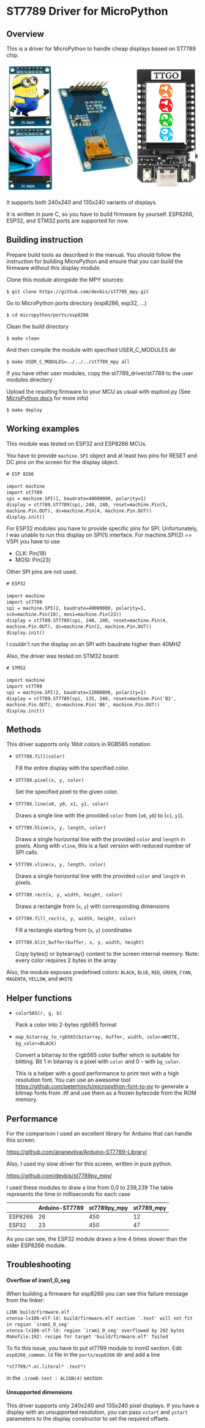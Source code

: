 ST7789 Driver for MicroPython
=============================


Overview
--------
This is a driver for MicroPython to handle cheap displays
based on ST7789 chip.

<p align="center">
  <img src="https://raw.githubusercontent.com/devbis/st7789_mpy/master/docs/ST7789.jpg" alt="ST7789 display photo"/>
</p>

It supports both 240x240 and 135x240 variants of displays.

It is written in pure C, so you have to build
firmware by yourself.
ESP8266, ESP32, and STM32 ports are supported for now.


Building instruction
---------------------

Prepare build tools as described in the manual.
You should follow the instruction for building MicroPython and
ensure that you can build the firmware without this display module.

Clone this module alongside the MPY sources:

    $ git clone https://github.com/devbis/st7789_mpy.git

Go to MicroPython ports directory (esp8266, esp32, ...)

    $ cd micropython/ports/esp8266

Clean the build directory

    $ make clean

And then compile the module with specified USER_C_MODULES dir

    $ make USER_C_MODULES=../../../st7789_mpy all


If you have other user modules, copy the st7789_driver/st7789 to
the user modules directory

Upload the resulting firmware to your MCU as usual with esptool.py
(See
[MicroPython docs](http://docs.micropython.org/en/latest/esp8266/tutorial/intro.html#deploying-the-firmware)
for more info)

    $ make deploy

Working examples
----------------

This module was tested on ESP32 and ESP8266 MCUs.

You have to provide `machine.SPI` object and at least two pins for RESET and
DC pins on the screen for the display object.


    # ESP 8266

    import machine
    import st7789
    spi = machine.SPI(1, baudrate=40000000, polarity=1)
    display = st7789.ST7789(spi, 240, 240, reset=machine.Pin(5, machine.Pin.OUT), dc=machine.Pin(4, machine.Pin.OUT))
    display.init()


For ESP32 modules you have to provide specific pins for SPI.
Unfortunately, I was unable to run this display on SPI(1) interface.
For machine.SPI(2) == VSPI you have to use

- CLK: Pin(18)
- MOSI: Pin(23)

Other SPI pins are not used.


    # ESP32

    import machine
    import st7789
    spi = machine.SPI(2, baudrate=40000000, polarity=1, sck=machine.Pin(18), mosi=machine.Pin(23))
    display = st7789.ST7789(spi, 240, 240, reset=machine.Pin(4, machine.Pin.OUT), dc=machine.Pin(2, machine.Pin.OUT))
    display.init()


I couldn't run the display on an SPI with baudrate higher than 40MHZ

Also, the driver was tested on STM32 board:


    # STM32
    
    import machine
    import st7789
    spi = machine.SPI(2, baudrate=12000000, polarity=1)
    display = st7789.ST7789(spi, 135, 240, reset=machine.Pin('B3', machine.Pin.OUT), dc=machine.Pin('B6', machine.Pin.OUT))
    display.init()


Methods
-------------

This driver supports only 16bit colors in RGB565 notation.


- `ST7789.fill(color)`

  Fill the entire display with the specified color.

- `ST7789.pixel(x, y, color)`

  Set the specified pixel to the given color.

- `ST7789.line(x0, y0, x1, y1, color)`

  Draws a single line with the provided `color` from (`x0`, `y0`) to
  (`x1`, `y1`).

- `ST7789.hline(x, y, length, color)`

  Draws a single horizontal line with the provided `color` and `length`
  in pixels. Along with `vline`, this is a fast version with reduced
  number of SPI calls.

- `ST7789.vline(x, y, length, color)`

  Draws a single horizontal line with the provided `color` and `length`
  in pixels.

- `ST7789.rect(x, y, width, height, color)`

  Draws a rectangle from (`x`, `y`) with corresponding dimensions

- `ST7789.fill_rect(x, y, width, height, color)`

  Fill a rectangle starting from (`x`, `y`) coordinates

- `ST7789.blit_buffer(buffer, x, y, width, height)`

  Copy bytes() or bytearray() content to the screen internal memory.
  Note: every color requires 2 bytes in the array

Also, the module exposes predefined colors:
  `BLACK`, `BLUE`, `RED`, `GREEN`, `CYAN`, `MAGENTA`, `YELLOW`, and `WHITE`


Helper functions
----------------

- `color565(r, g, b)`

  Pack a color into 2-bytes rgb565 format

- `map_bitarray_to_rgb565(bitarray, buffer, width, color=WHITE, bg_color=BLACK)`

  Convert a bitarray to the rgb565 color buffer which is suitable for blitting.
  Bit 1 in bitarray is a pixel with `color` and 0 - with `bg_color`.

  This is a helper with a good performance to print text with a high
  resolution font. You can use an awesome tool
  https://github.com/peterhinch/micropython-font-to-py
  to generate a bitmap fonts from .ttf and use them as a frozen bytecode from
  the ROM memory.

Performance
-----------

For the comparison I used an excellent library for Arduino
that can handle this screen.

https://github.com/ananevilya/Arduino-ST7789-Library/

Also, I used my slow driver for this screen, written in pure python.

https://github.com/devbis/st7789py_mpy/

I used these modules to draw a line from 0,0 to 239,239
The table represents the time in milliseconds for each case

|         | Arduino-ST7789 | st7789py_mpy | st7789_mpy    |
|---------|----------------|--------------|---------------|
| ESP8266 | 26             | 450          | 12            |
| ESP32   | 23             | 450          | 47            |


As you can see, the ESP32 module draws a line 4 times slower than
the older ESP8266 module.


Troubleshooting
---------------

#### Overflow of iram1_0_seg

When building a firmware for esp8266 you can see this failure message from
the linker:

    LINK build/firmware.elf
    xtensa-lx106-elf-ld: build/firmware.elf section `.text' will not fit in region `iram1_0_seg'
    xtensa-lx106-elf-ld: region `iram1_0_seg' overflowed by 292 bytes
    Makefile:192: recipe for target 'build/firmware.elf' failed

To fix this issue, you have to put st7789 module to irom0 section.
Edit `esp8266_common.ld` file in the `ports/esp8266` dir and add a line

    *st7789/*.o(.literal* .text*)

in the `.irom0.text : ALIGN(4)` section


#### Unsupported dimensions

This driver supports only 240x240 and 135x240 pixel displays.
If you have a display with an unsupported resolution, you can pass
`xstart` and `ystart` parameters to the display constructor to set the
required offsets.
